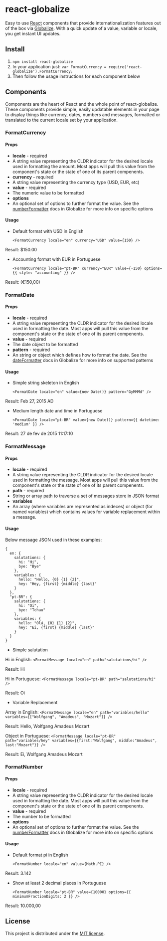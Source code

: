 # react-globalize

Easy to use [React](http://facebook.github.io/react/) components that provide internationalization features out of the box via [Globalize](https://github.com/jquery/globalize). With a quick update of a value, variable or locale, you get instant UI updates.

## Install
1. `npm install react-globalize`
2. In your application just:
	`var FormatCurrency = require('react-globalize').FormatCurrency;`
3. Then follow the usage instructions for each component below

## Components
Components are the heart of React and the whole point of react-globalize. These components provide simple, easily updatable elements in your page to display things like currency, dates, numbers and messages, formatted or translated to the current locale set by your application.

### FormatCurrency
#### Props
- **locale** - required
 - A string value representing the CLDR indicator for the desired locale used in formatting the amount. Most apps will pull this value from the component's state or the state of one of its parent compenents.
- **currency** - required
 - A string value representing the currency type (USD, EUR, etc)
- **value** - required
 - The numeric value to be formatted
- **options**
 - An optional set of options to further format the value. See the [numberFormatter](https://github.com/jquery/globalize/blob/master/doc/api/number/number-formatter.md) docs in Globalize for more info on specific options

#### Usage
- Default format with USD in English

  `<FormatCurrency locale="en" currency="USD" value={150} />`

Result: $150.00

- Accounting format with EUR in Portuguese

  `<FormatCurrency locale="pt-BR" currency="EUR" value={-150} options={{ style: "accounting" }} />`

Result: (€150,00)

### FormatDate
#### Props
- **locale** - required
 - A string value representing the CLDR indicator for the desired locale used in formatting the date. Most apps will pull this value from the component's state or the state of one of its parent compenents.
- **value** - required
 - The date object to be formatted
- **pattern** - required
 - An string or object which defines how to format the date. See the [dateFormatter](https://github.com/jquery/globalize/blob/master/doc/api/date/date-formatter.md) docs in Globalize for more info on supported patterns

#### Usage
- Simple string skeleton in English

  `<FormatDate locale="en" value={new Date()} pattern="GyMMMd" />`

Result: Feb 27, 2015 AD

- Medium length date and time in Portuguese

  `<FormatDate locale="pt-BR" value={new Date()} pattern={{ datetime: 'medium' }} />`

Result: 27 de fev de 2015 11:17:10

### FormatMessage
#### Props
- **locale** - required
 - A string value representing the CLDR indicator for the desired locale used in formatting the message. Most apps will pull this value from the component's state or the state of one of its parent compenents.
- **path** - required
 - String or array path to traverse a set of messages store in JSON format
- **variables**
 - An array (where variables are represented as indeces) or object (for named variables) which contains values for variable replacement within a message.

#### Usage
Below message JSON used in these examples:
  ```JS
  {
    en: {
      salutations: {
        hi: "Hi",
        bye: "Bye"
      },
      variables: {
        hello: "Hello, {0} {1} {2}",
        hey: "Hey, {first} {middle} {last}"
      }
    },
    "pt-BR": {
      salutations: {
        hi: "Oi",
        bye: "Tchau"
      },
      variables: {
        hello: "Olá, {0} {1} {2}",
        hey: "Ei, {first} {middle} {last}"
      }
    }
  }
  ```
- Simple salutation

Hi in English: `<FormatMessage locale="en" path="salutations/hi" />`

Result: Hi

Hi in Portuguese: `<FormatMessage locale="pt-BR" path="salutations/hi" />`

Result: Oi

- Variable Replacement

Array in English: `<FormatMessage locale="en" path="variables/hello" variables={["Wolfgang", "Amadeus", "Mozart"]} />`

Result: Hello, Wolfgang Amadeus Mozart

Object in Portuguese: `<FormatMessage locale="pt-BR" path="variables/hey" variables={{first:"Wolfgang", middle:"Amadeus", last:"Mozart"}} />`

Result: Ei, Wolfgang Amadeus Mozart

### FormatNumber
#### Props
- **locale** - required
 - A string value representing the CLDR indicator for the desired locale used in formatting the date. Most apps will pull this value from the component's state or the state of one of its parent compenents.
- **value** - required
 - The number to be formatted
- **options**
 - An optional set of options to further format the value. See the [numberFormatter](https://github.com/jquery/globalize/blob/master/doc/api/number/number-formatter.md) docs in Globalize for more info on specific options

#### Usage
- Default format pi in English

  `<FormatNumber locale="en" value={Math.PI} />`

Result: 3.142

- Show at least 2 decimal places in Portuguese

  `<FormatNumber locale="pt-BR" value={10000} options={{ minimumFractionDigits: 2 }} />`

Result: 10.000,00

## License
This project is distributed under the [MIT license](https://www.tldrlegal.com/l/mit).
